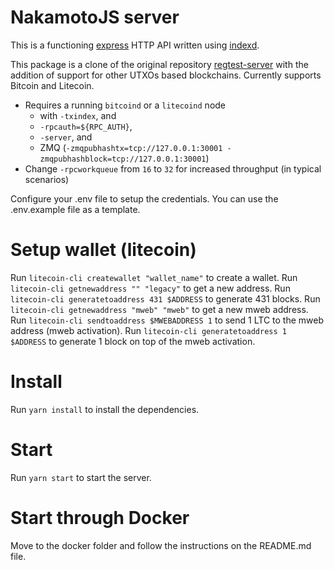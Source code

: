 # NakamotoJS server

This is a functioning [express](https://www.npmjs.com/package/express) HTTP API written using [indexd](https://www.npmjs.com/package/indexd).

This package is a clone of the original repository [regtest-server](https://github.com/bitcoinjs/regtest-server) 
with the addition of support for other UTXOs based blockchains. Currently supports Bitcoin and Litecoin.

* Requires a running `bitcoind` or a `litecoind` node
	* with `-txindex`, and
	* `-rpcauth=${RPC_AUTH}`,
	* `-server`, and
	* ZMQ (`-zmqpubhashtx=tcp://127.0.0.1:30001 -zmqpubhashblock=tcp://127.0.0.1:30001`)
* Change `-rpcworkqueue` from `16` to `32` for increased throughput (in typical scenarios)

Configure your .env file to setup the credentials. You can use the .env.example file as a template.

# Setup wallet (litecoin)
Run `litecoin-cli createwallet "wallet_name"` to create a wallet.
Run `litecoin-cli getnewaddress "" "legacy"` to get a new address.
Run `litecoin-cli generatetoaddress 431 $ADDRESS` to generate 431 blocks.
Run `litecoin-cli getnewaddress "mweb" "mweb"` to get a new mweb address.
Run `litecoin-cli sendtoaddress $MWEBADDRESS 1` to send 1 LTC to the mweb address (mweb activation).
Run `litecoin-cli generatetoaddress 1 $ADDRESS` to generate 1 block on top of the mweb activation.

# Install 
Run `yarn install` to install the dependencies.

# Start
Run `yarn start` to start the server.

# Start through Docker
Move to the docker folder and follow the instructions on the README.md file.

